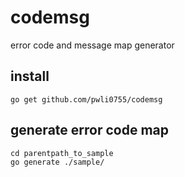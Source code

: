 # codemsg
error code and message map generator

## install
```shell
go get github.com/pwli0755/codemsg
```

## generate error code map
```shell
cd parentpath_to_sample
go generate ./sample/
```
